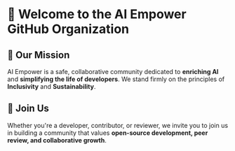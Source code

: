 # 👋 Welcome to the AI Empower GitHub Organization

## 🌈 Our Mission
AI Empower is a safe, collaborative community dedicated to **enriching AI** and **simplifying the life of developers**. We stand firmly on the principles of **Inclusivity** and **Sustainability**.

## 🤝 Join Us
Whether you're a developer, contributor, or reviewer, we invite you to join us in building a community that values **open-source development, peer review, and collaborative growth**.
